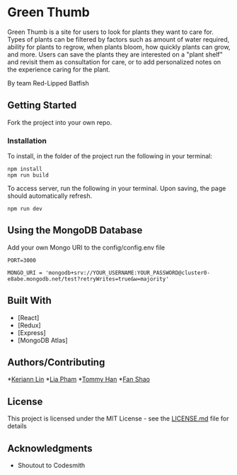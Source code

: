 # Green Thumb

Green Thumb is a site for users to look for plants they want to care for. Types of plants can be filtered by factors such as amount of water required, ability for plants to regrow, when plants bloom, how quickly plants can grow, and more. Users can save the plants they are interested on a "plant shelf" and revisit them as consultation for care, or to add personalized notes on the experience caring for the plant. 

By team Red-Lipped Batfish

## Getting Started 

Fork the project into your own repo.


### Installation

To install, in the folder of the project run the following in your terminal:

```
npm install
npm run build
```

To access server, run the following in your terminal. Upon saving, the page should automatically refresh. 

```
npm run dev
```

## Using the MongoDB Database
Add your own Mongo URI to the config/config.env file

```
PORT=3000

MONGO_URI = 'mongodb+srv://YOUR_USERNAME:YOUR_PASSWORD@cluster0-e8abe.mongodb.net/test?retryWrites=true&w=majority'

```

## Built With

* [React]
* [Redux]
* [Express] 
* [MongoDB Atlas]



## Authors/Contributing

*[Keriann Lin](https://github.com/keliphan)
*[Lia Pham](https://github.com/lpham598)
*[Tommy Han](https://github.com/simplesifu)
*[Fan Shao](https://github.com/fansfansfansfans)


## License

This project is licensed under the MIT License - see the [LICENSE.md](LICENSE.md) file for details

## Acknowledgments

* Shoutout to Codesmith
